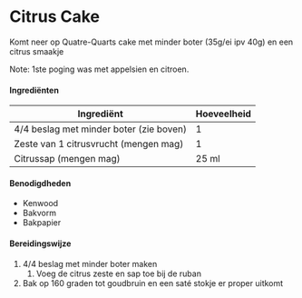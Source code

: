 # Citrus Cake

Komt neer op Quatre-Quarts cake met minder boter (35g/ei ipv 40g) en een citrus smaakje

Note: 1ste poging was met appelsien en citroen.

#### Ingrediënten

| Ingrediënt                              | Hoeveelheid |
| --------------------------------------- | ----------- |
| 4/4 beslag met minder boter (zie boven) | 1           |
| Zeste van 1 citrusvrucht (mengen mag)   | 1           |
| Citrussap (mengen mag)                  | 25 ml       |

#### Benodigdheden

- Kenwood
- Bakvorm
- Bakpapier

#### Bereidingswijze

1. 4/4 beslag met minder boter maken
   1. Voeg de citrus zeste en sap toe bij de ruban
2. Bak op 160 graden tot goudbruin en een saté stokje er proper uitkomt
